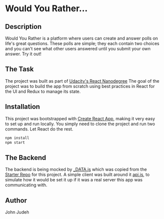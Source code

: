 # Would You Rather...

## Description

Would You Rather is a platform where users can create and answer polls on life's great
questions. These polls are simple; they each contain two choices and you can't see what
other users answered until you submit your own answer. Try it out!


## The Task

The project was built as part of
[Udacity's React Nanodegree](https://www.udacity.com/course/react-nanodegree--nd019)
The goal of the project was to build the app from scratch using best practices in React
for the UI and Redux to manage its state.


## Installation

This project was bootstrapped with
[Create React App](https://github.com/facebookincubator/create-react-app), making it
very easy to set up and run locally. You simply need to clone the project and run two
commands. Let React do the rest.

```bash
npm install
npm start
```


## The Backend

The backend is being mocked by [_DATA.js](src/utils/_DATA.js) which was copied from the
[Starter Repo](https://github.com/udacity/reactnd-project-would-you-rather-starter) for
this project. A simple client was built around it [api.js](src/utils/api.js), to
simulate how it would be set it up if it was a real server this app was communicating
with.


## Author

John Judeh

